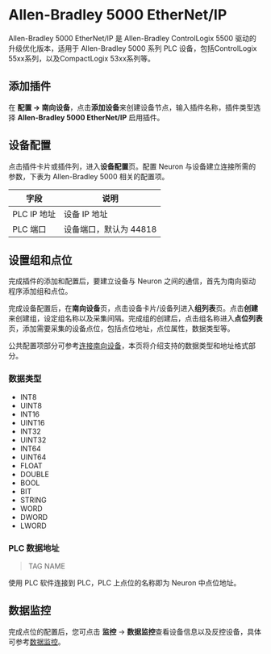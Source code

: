 # Allen-Bradley 5000 EtherNet/IP

Allen-Bradley 5000 EtherNet/IP 是 Allen-Bradley ControlLogix 5500 驱动的升级优化版本，适用于 Allen-Bradley 5000 系列 PLC 设备，包括ControlLogix 55xx系列，以及CompactLogix 53xx系列等。

## 添加插件

在 **配置 -> 南向设备**，点击**添加设备**来创建设备节点，输入插件名称，插件类型选择 **Allen-Bradley 5000 EtherNet/IP** 启用插件。

## 设备配置

点击插件卡片或插件列，进入**设备配置**页。配置 Neuron 与设备建立连接所需的参数，下表为 Allen-Bradley 5000 相关的配置项。

| 字段 | 说明                  |
| ---- | --------------------- |
| PLC IP 地址 | 设备 IP 地址            |
| PLC 端口 | 设备端口，默认为 44818 |

## 设置组和点位

完成插件的添加和配置后，要建立设备与 Neuron 之间的通信，首先为南向驱动程序添加组和点位。

完成设备配置后，在**南向设备**页，点击设备卡片/设备列进入**组列表**页。点击**创建**来创建组，设定组名称以及采集间隔。完成组的创建后，点击组名称进入**点位列表**页，添加需要采集的设备点位，包括点位地址，点位属性，数据类型等。

公共配置项部分可参考[连接南向设备](../south-devices.md)，本页将介绍支持的数据类型和地址格式部分。

### 数据类型

* INT8
* UINT8
* INT16
* UINT16
* INT32
* UINT32
* INT64
* UINT64
* FLOAT
* DOUBLE
* BOOL
* BIT
* STRING
* WORD
* DWORD
* LWORD

### PLC 数据地址

>  TAG NAME

使用 PLC 软件连接到 PLC，PLC 上点位的名称即为 Neuron 中点位地址。

## 数据监控

完成点位的配置后，您可点击 **监控** -> **数据监控**查看设备信息以及反控设备，具体可参考[数据监控](../../../admin/monitoring.md)。
